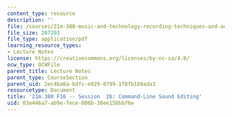 ```yaml
---
content_type: resource
description: ''
file: /courses/21m-380-music-and-technology-recording-techniques-and-audio-production-fall-2016/03e446a7ab9e7ece806b38ee158bb76e_MIT21M_380F16_ses26_note.pdf
file_size: 207203
file_type: application/pdf
learning_resource_types:
- Lecture Notes
license: https://creativecommons.org/licenses/by-nc-sa/4.0/
ocw_type: OCWFile
parent_title: Lecture Notes
parent_type: CourseSection
parent_uid: 2ec4ba6a-bdfc-e929-0799-1f8fb1b9ada3
resourcetype: Document
title: '21m.380 F16 -- Session  26: Command-Line Sound Editing'
uid: 03e446a7-ab9e-7ece-806b-38ee158bb76e
---
```

